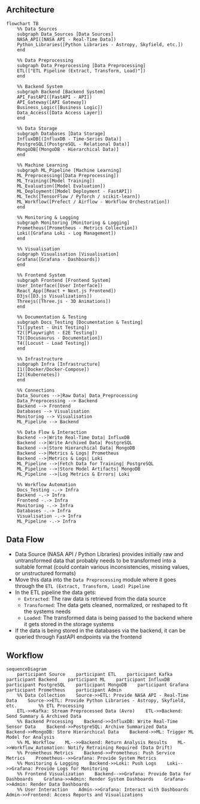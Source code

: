   
## Architecture  
  
```mermaid  
flowchart TB  
    %% Data Sources
    subgraph Data_Sources [Data Sources]
    NASA_API([NASA API - Real-Time Data])
    Python_Libraries([Python Libraries - Astropy, Skyfield, etc.])
    end
    
    %% Data Preprocessing  
    subgraph Data_Preprocessing [Data Preprocessing]
    ETL(["ETL Pipeline (Extract, Transform, Load)"])
    end
    
    %% Backend System
    subgraph Backend [Backend System]
    API_FastAPI([FastAPI - API])
    API_Gateway([API Gateway])
    Business_Logic([Business Logic])
    Data_Access([Data Access Layer])
    end
    
    %% Data Storage
    subgraph Databases [Data Storage]
    InfluxDB[(InfluxDB - Time-Series Data)]
    PostgreSQL[(PostgreSQL - Relational Data)]
    MongoDB[(MongoDB - Hierarchical Data)]
    end
    
    %% Machine Learning
    subgraph ML_Pipeline [Machine Learning]
    ML_Preprocessing([Data Preprocessing])
    ML_Training([Model Training])
    ML_Evaluation([Model Evaluation])
    ML_Deployment([Model Deployment - FastAPI])
    ML_Tech([TensorFlow / PyTorch / scikit-learn])
    ML_Workflow([Prefect / Airflow - Workflow Orchestration])
    end
    
    %% Monitoring & Logging
    subgraph Monitoring [Monitoring & Logging]
    Prometheus([Prometheus - Metrics Collection])
    Loki([Grafana Loki - Log Management])
    end
    
    %% Visualisation  
    subgraph Visualisation [Visualisation]
    Grafana([Grafana - Dashboards])
    end
    
    %% Frontend System
    subgraph Frontend [Frontend System]
    User_Interface([User Interface])
    React_App([React + Next.js Frontend])
    D3js([D3.js Visualizations])
    Threejs([Three.js - 3D Animations])
    end
    
    %% Documentation & Testing  
    subgraph Docs_Testing [Documentation & Testing]
    T1([pytest - Unit Testing])
    T2([Playwright - E2E Testing])
    T3([Docusaurus - Documentation])
    T4([Locust - Load Testing])
    end
    
    %% Infrastructure  
    subgraph Infra [Infrastructure]
    I1([Docker/Docker-Compose])
    I2([Kubernetes])
    end
    
    %% Connections
    Data_Sources -->|Raw Data| Data_Preprocessing
    Data_Preprocessing --> Backend
    Backend --> Frontend
    Databases --> Visualisation  
    Monitoring --> Visualisation
    ML_Pipeline --> Backend
    
    %% Data Flow & Interaction
    Backend -->|Write Real-Time Data| InfluxDB
    Backend -->|Write Archived Data| PostgreSQL
    Backend -->|Store Hierarchical Data| MongoDB
    Backend -->|Metrics & Logs| Prometheus
    Backend -->|Metrics & Logs| Loki
    ML_Pipeline -->|Fetch Data for Training| PostgreSQL
    ML_Pipeline -->|Store Model Artifacts| MongoDB
    ML_Pipeline -->|Log Metrics & Errors| Loki
    
    %% Workflow Automation
    Docs_Testing -.-> Infra
    Backend -.-> Infra
    Frontend -.-> Infra
    Monitoring -.-> Infra
    Databases -.-> Infra
    Visualisation -.-> Infra
    ML_Pipeline -.-> Infra  
``` 
  
## Data Flow  
  
- Data Source (NASA API / Python Libraries) provides initially raw and untransformed data that probably needs to be transformed into a suitable format (could contain various inconsistencies, missing values, or unstructured formats)  
- Move this data into the `Data Preprocessing` module where it goes through the `ETL (Extract, Transform, Load) Pipeline`  
- In the ETL pipeline the data gets:  
  - `Extracted`: The raw data is retrieved from the data source  
  - `Transformed`: The data gets cleaned, normalized, or reshaped to fit the systems needs  
  - `Loaded`: The transformed data is being passed to the backend where it gets stored in the storage systems  
- If the data is being stored in the databases via the backend, it can be queried through FastAPI endpoints via the frontend






## Workflow  
  
```mermaid  
sequenceDiagram  
    participant Source    participant ETL    participant Kafka    participant Backend    participant ML    participant InfluxDB    participant PostgreSQL    participant MongoDB    participant Grafana    participant Prometheus    participant Admin  
    %% Data Collection    Source->>ETL: Provide NASA API - Real-Time Data    Source->>ETL: Provide Python Libraries - Astropy, Skyfield, etc.        %% ETL Processing  
    ETL->>Kafka: Stream Preprocessed Data (Avro)    ETL->>Backend: Send Summary & Archived Data  
    %% Backend Processing    Backend->>InfluxDB: Write Real-Time Sensor Data    Backend->>PostgreSQL: Archive Summarized Data    Backend->>MongoDB: Store Hierarchical Data    Backend->>ML: Trigger ML Model for Analysis  
    %% ML Workflow    ML-->>Backend: Return Analysis Results    ML->>Workflow_Automation: Notify Retraining Required (Data Drift)  
    %% Prometheus Metrics    Backend->>Prometheus: Push Service Metrics    Prometheus-->>Grafana: Provide System Metrics  
    %% Monitoring & Logging    Backend->>Loki: Push Logs    Loki-->>Grafana: Provide Logs for Monitoring  
    %% Frontend Visualization    Backend-->>Grafana: Provide Data for Dashboards    Grafana->>Admin: Render System Dashboards    Grafana->>Admin: Render Data Dashboards  
    %% User Interaction    Admin->>Grafana: Interact with Dashboards    Admin->>Frontend: Access Reports and Visualizations  
```